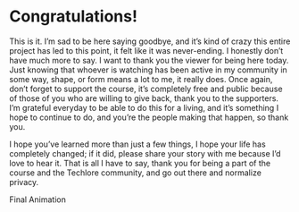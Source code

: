# Congratulations!

This is it. I’m sad to be here saying goodbye, and it’s kind of crazy this entire
project has led to this point, it felt like it was never-ending. I honestly don’t have
much more to say. I want to thank you the viewer for being here today. Just
knowing that whoever is watching has been active in my community in some way,
shape, or form means a lot to me, it really does. Once again, don’t forget to
support the course, it’s completely free and public because of those of you who
are willing to give back, thank you to the supporters. I’m grateful everyday to be
able to do this for a living, and it’s something I hope to continue to do, and you’re
the people making that happen, so thank you.

I hope you’ve learned more than just a few things, I hope your life has completely
changed; if it did, please share your story with me because I’d love to hear it. That
is all I have to say, thank you for being a part of the course and the Techlore
community, and go out there and normalize privacy.

Final Animation